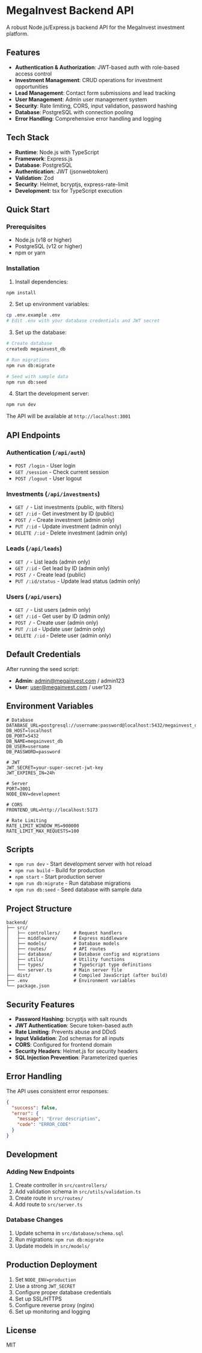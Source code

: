 # MegaInvest Backend API

A robust Node.js/Express.js backend API for the MegaInvest investment platform.

## Features

- **Authentication & Authorization**: JWT-based auth with role-based access control
- **Investment Management**: CRUD operations for investment opportunities
- **Lead Management**: Contact form submissions and lead tracking
- **User Management**: Admin user management system
- **Security**: Rate limiting, CORS, input validation, password hashing
- **Database**: PostgreSQL with connection pooling
- **Error Handling**: Comprehensive error handling and logging

## Tech Stack

- **Runtime**: Node.js with TypeScript
- **Framework**: Express.js
- **Database**: PostgreSQL
- **Authentication**: JWT (jsonwebtoken)
- **Validation**: Zod
- **Security**: Helmet, bcryptjs, express-rate-limit
- **Development**: tsx for TypeScript execution

## Quick Start

### Prerequisites

- Node.js (v18 or higher)
- PostgreSQL (v12 or higher)
- npm or yarn

### Installation

1. Install dependencies:
```bash
npm install
```

2. Set up environment variables:
```bash
cp .env.example .env
# Edit .env with your database credentials and JWT secret
```

3. Set up the database:
```bash
# Create database
createdb megainvest_db

# Run migrations
npm run db:migrate

# Seed with sample data
npm run db:seed
```

4. Start the development server:
```bash
npm run dev
```

The API will be available at `http://localhost:3001`

## API Endpoints

### Authentication (`/api/auth`)
- `POST /login` - User login
- `GET /session` - Check current session
- `POST /logout` - User logout

### Investments (`/api/investments`)
- `GET /` - List investments (public, with filters)
- `GET /:id` - Get investment by ID (public)
- `POST /` - Create investment (admin only)
- `PUT /:id` - Update investment (admin only)
- `DELETE /:id` - Delete investment (admin only)

### Leads (`/api/leads`)
- `GET /` - List leads (admin only)
- `GET /:id` - Get lead by ID (admin only)
- `POST /` - Create lead (public)
- `PUT /:id/status` - Update lead status (admin only)

### Users (`/api/users`)
- `GET /` - List users (admin only)
- `GET /:id` - Get user by ID (admin only)
- `POST /` - Create user (admin only)
- `PUT /:id` - Update user (admin only)
- `DELETE /:id` - Delete user (admin only)

## Default Credentials

After running the seed script:
- **Admin**: admin@megainvest.com / admin123
- **User**: user@megainvest.com / user123

## Environment Variables

```env
# Database
DATABASE_URL=postgresql://username:password@localhost:5432/megainvest_db
DB_HOST=localhost
DB_PORT=5432
DB_NAME=megainvest_db
DB_USER=username
DB_PASSWORD=password

# JWT
JWT_SECRET=your-super-secret-jwt-key
JWT_EXPIRES_IN=24h

# Server
PORT=3001
NODE_ENV=development

# CORS
FRONTEND_URL=http://localhost:5173

# Rate Limiting
RATE_LIMIT_WINDOW_MS=900000
RATE_LIMIT_MAX_REQUESTS=100
```

## Scripts

- `npm run dev` - Start development server with hot reload
- `npm run build` - Build for production
- `npm start` - Start production server
- `npm run db:migrate` - Run database migrations
- `npm run db:seed` - Seed database with sample data

## Project Structure

```
backend/
├── src/
│   ├── controllers/     # Request handlers
│   ├── middleware/      # Express middleware
│   ├── models/          # Database models
│   ├── routes/          # API routes
│   ├── database/        # Database config and migrations
│   ├── utils/           # Utility functions
│   ├── types/           # TypeScript type definitions
│   └── server.ts        # Main server file
├── dist/                # Compiled JavaScript (after build)
├── .env                 # Environment variables
└── package.json
```

## Security Features

- **Password Hashing**: bcryptjs with salt rounds
- **JWT Authentication**: Secure token-based auth
- **Rate Limiting**: Prevents abuse and DDoS
- **Input Validation**: Zod schemas for all inputs
- **CORS**: Configured for frontend domain
- **Security Headers**: Helmet.js for security headers
- **SQL Injection Prevention**: Parameterized queries

## Error Handling

The API uses consistent error responses:

```json
{
  "success": false,
  "error": {
    "message": "Error description",
    "code": "ERROR_CODE"
  }
}
```

## Development

### Adding New Endpoints

1. Create controller in `src/controllers/`
2. Add validation schema in `src/utils/validation.ts`
3. Create route in `src/routes/`
4. Add route to `src/server.ts`

### Database Changes

1. Update schema in `src/database/schema.sql`
2. Run migrations: `npm run db:migrate`
3. Update models in `src/models/`

## Production Deployment

1. Set `NODE_ENV=production`
2. Use a strong `JWT_SECRET`
3. Configure proper database credentials
4. Set up SSL/HTTPS
5. Configure reverse proxy (nginx)
6. Set up monitoring and logging

## License

MIT
